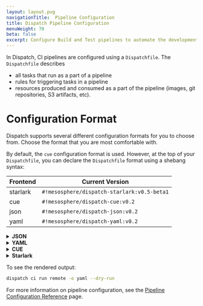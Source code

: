 ```yaml
---
layout: layout.pug
navigationTitle:  Pipeline Configuration
title: Dispatch Pipeline Configuration 
menuWeight: 70
beta: false
excerpt: Configure Build and Test pipelines to automate the development process using declarative languages.
---
```


In Dispatch, CI pipelines are configured using a `Dispatchfile`. The `Dispatchfile` describes 
* all tasks that run as a part of a pipeline
* rules for triggering tasks in a pipeline
* resources produced and consumed as a part of the pipeline (images, git repositories, S3 artifacts, etc).

# Configuration Format

Dispatch supports several different configuration formats for you to choose from. Choose the format that you are most comfortable with.

By default, the `cue` configuration format is used. However, at the top of your `Dispatchfile`, you can declare the `Dispatchfile` format using a shebang syntax:

| Frontend |            Current Version               |
| -------- | ---------------------------------------- |
| starlark | `#!mesosphere/dispatch-starlark:v0.5-beta1`    |
| cue      | `#!mesosphere/dispatch-cue:v0.2`  |
| json     | `#!mesosphere/dispatch-json:v0.2` |
| yaml     | `#!mesosphere/dispatch-yaml:v0.2` |

<details>
<summary><b>JSON</b></summary>

<p>

To set your `Dispatchfile` format as JSON, set the first line of your `Dispatchfile` to:

```sh
#!mesosphere/dispatch-json:v0.2
```

JSON is the simplest (but typically most verbose) supported format: when writing JSON syntax, you are writing the Dispatch data structures directly. Refer the [configuration reference](../references/pipeline-config-ref).

As an example, we convert the example from [the repository set up guide](../repo-setup/) to JSON:

```json
#!mesosphere/dispatch-json:v0.2

{
    "resource": {
        "src-git": {
            "type": "git",
            "param": {
                "url": "$(context.git.url)",
                "revision": "$(context.git.commit)"
            }
        }
    },
    "task": {
        "test": {
            "inputs": [
                "src-git"
            ],
            "steps": [
                {
                    "name": "test",
                    "image": "golang:1.13.0-buster",
                    "command": [
                        "go",
                        "test",
                        "./..."
                    ],
                    "workingDir": "/workspace/src-git"
                }
            ]
        }
    },
    "actions": [
        {
            "tasks": [
                "test"
            ],
            "on": {
                "push": {
                    "branches": [
                        "master"
                    ]
                }
            }
        },
        {
            "tasks": [
                "test"
            ],
            "on": {
                "pull_request": {
                    "chatops": [
                        "test"
                    ]
                }
            }
        }
    ]
}
```
</p>
</details>

<details>
<summary><b>YAML</b></summary>

<p>

YAML is another popular configuration format supported to write your Dispatch pipeline data structure. Here is an example:

```yaml
#!mesosphere/dispatch-yaml:v0.2

resource:
  src-git:
    type: git
    param:
      url: "$(context.git.url)"
      revision: "$(context.git.commit)"
task:
  test:
    inputs: ["src-git"]
    steps:
    - name: test
      image: golang:1.13.0-buster
      command: ["go", "test", "./..."]
      workingDir: "/workspace/src-git"
actions:
- tasks: ["test"]
  on:
    push:
      branches:
      - master
- tasks: ["test"]
  on:
    pull_request:
      chatops:
      - test
```
</p>
</details>

<details>
<summary><b>CUE</b></summary>

<p>

[CUE](https://cue.googlesource.com/cue/) is a language developed by Google to make it easy to define and validate types and constraints for data, making it possible to re-use and simplify configuration. CUE is a superset of JSON. See the [official CUE tutorial](https://cue.googlesource.com/cue/+/HEAD/doc/tutorial/basics/Readme.md) for a gentle introduction to cue.

The following example is a simple restructuring of the JSON example taking advantage of CUE's JSON sugar syntax to improve readability:

```json
#!mesosphere/dispatch-cue:v0.2

resource "src-git": {
  type: "git"
  param url: "$(context.git.url)"
  param revision: "$(context.git.commit)"
}

task "test": {
  inputs: ["src-git"]

  steps: [
    {
      name: "test"
      image: "golang:1.13.0-buster"
      command: [ "go", "test", "./..." ]
      workingDir: "/workspace/src-git"
    }
  ]
}

actions: [
  {
    tasks: ["test"]
    on push: {
      branches: ["master"]
    }
  },
  {
    tasks: ["test"]
    on pull_request: {
      chatops: ["test"]
    }
  }
]
```
</p>
</details>

<details>
<summary><b>Starlark</b></summary>

<p>

[Starlark](https://github.com/bazelbuild/starlark) is a configuration language originally developed for use in the Bazel build tool which is based on Python. Using Starlark, developers can take advantage of language features they're used to in regular development (loops, user defined functions, conditionals, modules, testing, editor integrations, etc). Additionally, the Dispatch project provides a basic standard library that makes it simpler to define pipelines.

```python
#!mesosphere/dispatch-starlark:v0.5-beta1

load("github.com/mesosphere/dispatch-catalog/starlark/stable/pipeline@0.0.3", "gitResource")

gitResource("src-git")

task("test", inputs = ["src-git"], steps = [k8s.corev1.Container(
    name = "test",
    image = "golang:1.13.0-buster",
    command = [ "go", "test", "./..." ],
    workingDir = "/workspace/src-git",
    resources = k8s.corev1.ResourceRequirements(
        limits = {
            "cpu": k8s.resource_quantity("1000m"),
            "memory": k8s.resource_quantity("8Gi")
        }
    )
)])

action(tasks = ["test"], on = push(branches = ["master"]))
action(tasks = ["test"], on = pullRequest(chatops = ["test"]))
```

Dispatch datatypes can be referenced with the `p` package, e.g., `p.Pipeline()`, `p.Task()`. Kubernetes datatypes can be referenced with the `k8s` package, e.g., `k8s.corev1.Container()`, `k8s.metav1.ObjectMeta()`.

See [the starlark reference](../references/starlark-reference/) for an overview of the Dispatch standard library methods and data types as well as the [official language reference](https://docs.bazel.build/versions/master/skylark/language.html).

</p>
</details>

To see the rendered output:

```sh
dispatch ci run remote -o yaml --dry-run
```

For more information on pipeline configuration, see the [Pipeline Configuration Reference](../references/pipeline-config-ref/) page.
